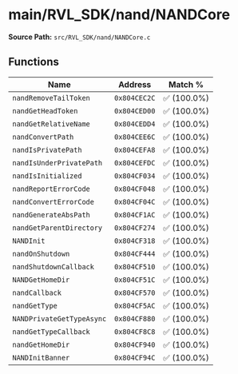 # main/RVL_SDK/nand/NANDCore

**Source Path:** `src/RVL_SDK/nand/NANDCore.c`

## Functions

| Name | Address | Match % |
|------|---------|---------|
| `nandRemoveTailToken` | `0x804CEC2C` | :white_check_mark: (100.0%) |
| `nandGetHeadToken` | `0x804CED00` | :white_check_mark: (100.0%) |
| `nandGetRelativeName` | `0x804CEDD4` | :white_check_mark: (100.0%) |
| `nandConvertPath` | `0x804CEE6C` | :white_check_mark: (100.0%) |
| `nandIsPrivatePath` | `0x804CEFA8` | :white_check_mark: (100.0%) |
| `nandIsUnderPrivatePath` | `0x804CEFDC` | :white_check_mark: (100.0%) |
| `nandIsInitialized` | `0x804CF034` | :white_check_mark: (100.0%) |
| `nandReportErrorCode` | `0x804CF048` | :white_check_mark: (100.0%) |
| `nandConvertErrorCode` | `0x804CF04C` | :white_check_mark: (100.0%) |
| `nandGenerateAbsPath` | `0x804CF1AC` | :white_check_mark: (100.0%) |
| `nandGetParentDirectory` | `0x804CF274` | :white_check_mark: (100.0%) |
| `NANDInit` | `0x804CF318` | :white_check_mark: (100.0%) |
| `nandOnShutdown` | `0x804CF444` | :white_check_mark: (100.0%) |
| `nandShutdownCallback` | `0x804CF510` | :white_check_mark: (100.0%) |
| `NANDGetHomeDir` | `0x804CF51C` | :white_check_mark: (100.0%) |
| `nandCallback` | `0x804CF570` | :white_check_mark: (100.0%) |
| `nandGetType` | `0x804CF5AC` | :white_check_mark: (100.0%) |
| `NANDPrivateGetTypeAsync` | `0x804CF880` | :white_check_mark: (100.0%) |
| `nandGetTypeCallback` | `0x804CF8C8` | :white_check_mark: (100.0%) |
| `nandGetHomeDir` | `0x804CF940` | :white_check_mark: (100.0%) |
| `NANDInitBanner` | `0x804CF94C` | :white_check_mark: (100.0%) |